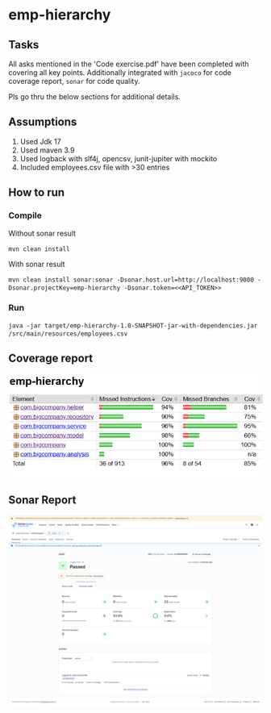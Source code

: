 # emp-hierarchy

## Tasks
All asks mentioned in the 'Code exercise.pdf' have been completed with covering all key points. Additionally integrated with `jacoco` for code coverage report, `sonar` for code quality.

Pls go thru the below sections for additional details.

## Assumptions
1. Used Jdk 17
1. Used maven 3.9
1. Used logback with slf4j, opencsv, junit-jupiter with mockito
1. Included employees.csv file with >30 entries

## How to run
### Compile
Without sonar result

```
mvn clean install
```

With sonar result
```
mvn clean install sonar:sonar -Dsonar.host.url=http://localhost:9000 -Dsonar.projectKey=emp-hierarchy -Dsonar.token=<<API_TOKEN>>
```

### Run
```
java -jar target/emp-hierarchy-1.0-SNAPSHOT-jar-with-dependencies.jar /src/main/resources/employees.csv
```

## Coverage report
![Code Coverage Report](./coverage-report.png "Code Coverage")

## Sonar Report
![Sonar Code Quality Report](./sonar-report.png "Sonar Code Quality")